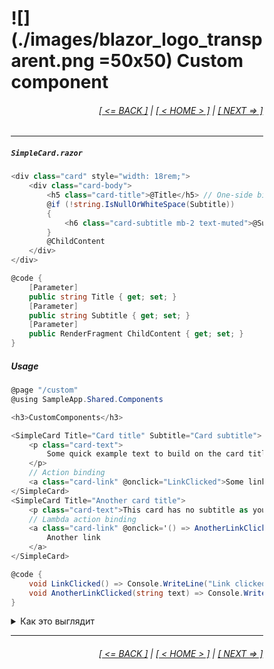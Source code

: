 <div style="width:80%; margin-left:10%;">

# ![](./images/blazor_logo_transparent.png =50x50) Custom component

<div style="text-align:right;">

###### [[ <= BACK ]](03.5.md) | [[ < HOME > ]](00.md) | [[ NEXT => ]](05.md)

</div>

---

##### `SimpleCard.razor`

```csharp
<div class="card" style="width: 18rem;">
    <div class="card-body">
        <h5 class="card-title">@Title</h5> // One-side binding
        @if (!string.IsNullOrWhiteSpace(Subtitle))
        {
            <h6 class="card-subtitle mb-2 text-muted">@Subtitle</h6>
        }
        @ChildContent
    </div>
</div>

@code {
    [Parameter]
    public string Title { get; set; }
    [Parameter]
    public string Subtitle { get; set; }
    [Parameter]
    public RenderFragment ChildContent { get; set; }
}
```

##### Usage

```csharp
@page "/custom"
@using SampleApp.Shared.Components

<h3>CustomComponents</h3>

<SimpleCard Title="Card title" Subtitle="Card subtitle">
    <p class="card-text">
        Some quick example text to build on the card title and make up the bulk of the card`s content.
    </p>
    // Action binding
    <a class="card-link" @onclick="LinkClicked">Some link</a>
</SimpleCard>
<SimpleCard Title="Another card title">
    <p class="card-text">This card has no subtitle as you see...</p>
    // Lambda action binding
    <a class="card-link" @onclick='() => AnotherLinkClicked("Another clicked")'>
        Another link
    </a>
</SimpleCard>

@code {
    void LinkClicked() => Console.WriteLine("Link clicked");
    void AnotherLinkClicked(string text) => Console.WriteLine(text);
}
```

<details>
  <summary>Как это выглядит</summary>

![](./images/custom.png =1200x)

</details>

---

<div style="text-align:right;">

###### [[ <= BACK ]](03.5.md) | [[ < HOME > ]](00.md) | [[ NEXT => ]](05.md)

</div>

</div>
